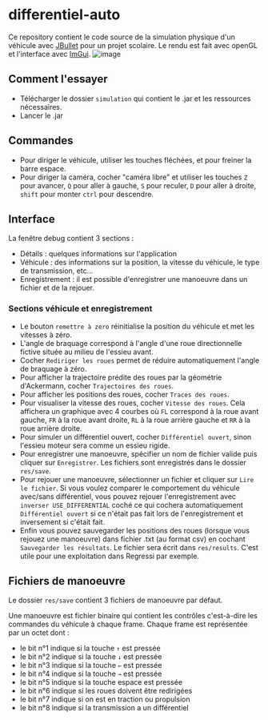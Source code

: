 # differentiel-auto
Ce repository contient le code source de la simulation physique d'un véhicule avec [JBullet](http://jbullet.advel.cz/) pour un projet scolaire.
Le rendu est fait avec openGL et l'interface avec [ImGui](https://github.com/SpaiR/imgui-java).
![image](https://github.com/user-attachments/assets/cf6fd3eb-aa6b-4004-b645-9a1949de28e3)

## Comment l'essayer
- Télécharger le dossier `simulation` qui contient le .jar et les ressources nécessaires.
- Lancer le .jar

## Commandes
- Pour diriger le véhicule, utiliser les touches fléchées, et pour freiner la barre espace.
- Pour diriger la caméra, cocher "caméra libre" et utiliser les touches `Z` pour avancer, `Q` pour aller à gauche, `S` pour reculer, `D` pour aller à droite, `shift` pour monter `ctrl` pour descendre.

## Interface
La fenêtre debug contient 3 sections :
- Détails : quelques informations sur l'application
- Véhicule : des informations sur la position, la vitesse du véhicule, le type de transmission, etc...
- Enregistrement : il est possible d'enregistrer une manoeuvre dans un fichier et de la rejouer.

### Sections véhicule et enregistrement
- Le bouton `remettre à zero` réinitialise la position du véhicule et met les vitesses à zéro.
- L'angle de braquage correspond à l'angle d'une roue directionnelle fictive située au milieu de l'essieu avant.
- Cocher `Rediriger les roues` permet de réduire automatiquement l'angle de braquage à zéro.
- Pour afficher la trajectoire prédite des roues par la géométrie d'Ackermann, cocher `Trajectoires des roues`.
- Pour afficher les positions des roues, cocher `Traces des roues`.
- Pour visualiser la vitesse des roues, cocher `Vitesse des roues`. Cela affichera un graphique avec 4 courbes où `FL` correspond à la roue avant gauche, `FR` à la roue avant droite, `RL` à la roue arrière gauche et `RR` à la roue arrière droite.
- Pour simuler un différentiel ouvert, cocher `Différentiel ouvert`, sinon l'essieu moteur sera comme un essieu rigide.
- Pour enregistrer une manoeuvre, spécifier un nom de fichier valide puis cliquer sur `Enregistrer`. Les fichiers sont enregistrés dans le dossier `res/save`.
- Pour rejouer une manoeuvre, sélectionner un fichier et cliquer sur `Lire le fichier`. Si vous voulez comparer le comportement du véhicule avec/sans différentiel, vous pouvez rejouer l'enregistrement avec `inverser USE_DIFFERENTIAL` coché ce qui cochera automatiquement `Différentiel ouvert` si ce n'était pas fait lors de l'enregistrement et inversement si c'était fait.
- Enfin vous pouvez sauvegarder les positions des roues (lorsque vous rejouez une manoeuvre) dans fichier .txt (au format csv) en cochant `Sauvegarder les résultats`. Le fichier sera écrit dans `res/results`. C'est utile pour une exploitation dans Regressi par exemple.

## Fichiers de manoeuvre
Le dossier `res/save` contient 3 fichiers de manoeuvre par défaut.

Une manoeuvre est fichier binaire qui contient les contrôles c'est-à-dire les commandes du véhicule à chaque frame. Chaque frame est représentée par un octet dont :
- le bit n°1 indique si la touche `↑` est pressée
- le bit n°2 indique si la touche `↓` est pressée
- le bit n°3 indique si la touche `←` est pressée
- le bit n°4 indique si la touche `→` est pressée
- le bit n°5 indique si la touche espace est pressée
- le bit n°6 indique si les roues doivent être redirigées
- le bit n°7 indique si on est en traction ou propulsion
- le bit n°8 indique si la transmission a un différentiel
